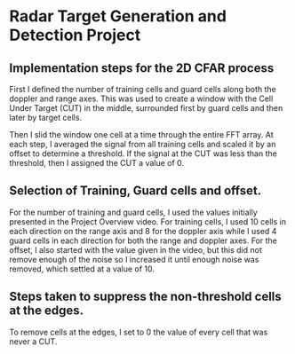 # Radar Target Generation and Detection Project

## Implementation steps for the 2D CFAR process

First I defined the number of training cells and guard cells along both the doppler and range axes. This was used to create a window with the Cell Under Target (CUT) in the middle, surrounded first by guard cells and then later by target cells.

Then I slid the window one cell at a time through the entire FFT array. At each step, I averaged the signal from all training cells and scaled it by an offset to determine a threshold. If the signal at the CUT was less than the threshold, then I assigned the CUT a value of 0.

## Selection of Training, Guard cells and offset.

For the number of training and guard cells, I used the values initially presented in the Project Overview video. For training cells, I used 10 cells in each direction on the range axis and 8 for the doppler axis while I used 4 guard cells in each direction for both the range and doppler axes. For the offset, I also started with the value given in the video, but this did not remove enough of the noise so I increased it until enough noise was removed, which settled at a value of 10.

## Steps taken to suppress the non-threshold cells at the edges.

To remove cells at the edges, I set to 0 the value of every cell that was never a CUT.

